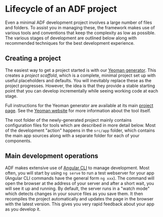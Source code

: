 # Lifecycle of an ADF project

Even a minimal ADF development project involves a large number of files
and folders. To assist you in managing these, the framework makes use of
various tools and conventions that keep the complexity as low as possible.
The various stages of development are outlined below along with recommended
techniques for the best development experience.

## Creating a project

The easiest way to get a project started is with our 
[Yeoman generator](https://github.com/Alfresco/generator-ng2-alfresco-app).
This creates a *project scaffold*, which is a complete, minimal project set
up with useful placeholders and defaults. You will inevitably replace these as
the project progresses. However, the idea is that they provide a stable starting
point that you can develop incrementally while seeing working code at each stage.

Full instructions for the Yeoman generator are available at its main
[project page](https://github.com/Alfresco/generator-ng2-alfresco-app). See the
[Yeoman website](http://yeoman.io/) for more information about the tool itself.

The root folder of the newly-generated project mainly contains configuration files
for tools which are described in more detail below. Most of the development "action"
happens in the `src/app` folder, which contains the main app sources along with a
separate folder for each of your components.

## Main development operations

ADF makes extensive use of [Angular CLI](https://github.com/angular/angular-cli)
to manage development. Most often, you will start by using `ng serve` to run a
test webserver for your app (Angular CLI commands have the general form `ng xxx`).
The command will open the browser at the address of your server and after a short
wait, you will see it up and running. By default, the server runs in a "watch mode"
which detects changes in your source files as you save them. It then recompiles the
project automatically and updates the page in the browser with the latest version.
This gives you very rapid feedback about your app as you develop it.
